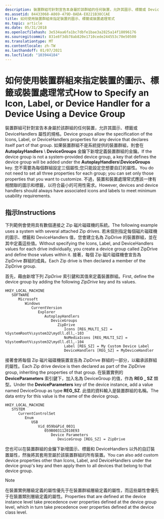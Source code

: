```yaml
---
description: 裝置群組可針對宣告本身屬於該群組的任何裝置，允許其圖示、標籤或 DeviceHandlers 屬性的規格。
ms.assetid: 84433068-A869-479D-8ADA-E8221B38CCAE
title: 如何使用裝置群組來指定裝置的圖示、標籤或裝置處理常式
ms.topic: article
ms.date: 05/31/2018
ms.openlocfilehash: 3e534aa6fa1bc7dbfe1bae3a2825a14f18096176
ms.sourcegitcommit: 831e8f3db78ab820e1710cede244553c70e50500
ms.translationtype: MT
ms.contentlocale: zh-TW
ms.lasthandoff: 01/07/2021
ms.locfileid: "103944184"
---
```

# <a name="how-to-specify-an-icon-label-or-device-handler-for-a-device-using-a-device-group"></a><span data-ttu-id="e64e1-103">如何使用裝置群組來指定裝置的圖示、標籤或裝置處理常式</span><span class="sxs-lookup"><span data-stu-id="e64e1-103">How to Specify an Icon, Label, or Device Handler for a Device Using a Device Group</span></span>

<span data-ttu-id="e64e1-104">裝置群組可針對宣告本身屬於該群組的任何裝置，允許其圖示、標籤或 DeviceHandlers 屬性的規格。</span><span class="sxs-lookup"><span data-stu-id="e64e1-104">Device groups allow the specification of the Icons, Label, or DeviceHandlers properties for any device that declares itself part of that group.</span></span> <span data-ttu-id="e64e1-105">如果裝置群組不是系統提供的裝置群組，則會在 **AutoplayHandlers** \\ **DeviceGroups** 金鑰下新增定義裝置群組的金鑰。</span><span class="sxs-lookup"><span data-stu-id="e64e1-105">If the device group is not a system-provided device group, a key that defines the device group will be added under the **AutoplayHandlers**\\**DeviceGroups** key.</span></span> <span data-ttu-id="e64e1-106">您不需要為每個群組設定三個屬性;您只能設定您想要自訂的屬性。</span><span class="sxs-lookup"><span data-stu-id="e64e1-106">You do not need to set all three properties for each group; you can set only those properties that you want to customize.</span></span> <span data-ttu-id="e64e1-107">不過，裝置和裝置處理常式應該一律有相關聯的圖示和標籤，以符合最小的可用性需求。</span><span class="sxs-lookup"><span data-stu-id="e64e1-107">However, devices and device handlers should always have associated icons and labels to meet minimum usability requirements.</span></span>

## <a name="instructions"></a><span data-ttu-id="e64e1-108">指示</span><span class="sxs-lookup"><span data-stu-id="e64e1-108">Instructions</span></span>


<span data-ttu-id="e64e1-109">下列範例會使用具有數個連接之 Zip 磁片磁碟機的系統。</span><span class="sxs-lookup"><span data-stu-id="e64e1-109">The following example uses a system with several attached Zip drives.</span></span> <span data-ttu-id="e64e1-110">若未個別指定每個磁片磁碟機的圖示、標籤和 DeviceHandlers 值，您會建立名為 ZipDrive 的裝置群組，並在其中定義這些值。</span><span class="sxs-lookup"><span data-stu-id="e64e1-110">Without specifying the Icons, Label, and DeviceHandlers values for each drive individually, you create a device group called ZipDrive and define those values within it.</span></span> <span data-ttu-id="e64e1-111">接著，每個 Zip 磁片磁碟機會宣告為 ZipDrive 群組的成員。</span><span class="sxs-lookup"><span data-stu-id="e64e1-111">Each Zip drive is then declared a member of the ZipDrive group.</span></span>

<span data-ttu-id="e64e1-112">首先，藉由新增下列 *ZipDrive* 索引鍵和其值來定義裝置群組。</span><span class="sxs-lookup"><span data-stu-id="e64e1-112">First, define the device group by adding the following *ZipDrive* key and its values.</span></span>

```
HKEY_LOCAL_MACHINE
   SOFTWARE
      Microsoft
         Windows
            CurrentVersion
               Explorer
                  AutoplayHandlers
                     DeviceGroups
                        ZipDrive
                           Icons [REG_MULTI_SZ] = %SystemRoot%\system32\mydll.dll,-103
                           NoMediaIcons [REG_MULTI_SZ] = %SystemRoot%\system32\mydll.dll,-104
                           Label [REG_SZ] = My Custom Device Label
                           DeviceHandlers [REG_SZ] = MyDeviceHandler
```

<span data-ttu-id="e64e1-113">接著會將每個 Zip 磁片磁碟機裝置宣告為 ZipDrive 群組的一部分，以繼承該群組的屬性。</span><span class="sxs-lookup"><span data-stu-id="e64e1-113">Each Zip drive device is then declared as part of the ZipDrive group, inheriting the properties of that group.</span></span> <span data-ttu-id="e64e1-114">在裝置實例的 **DeviceParameters** 索引鍵下，加入名為 DeviceGroup 的值，作為 **REG \_ SZ** 類型。</span><span class="sxs-lookup"><span data-stu-id="e64e1-114">Under the **DeviceParameters** key of the device instance, add a value named DeviceGroup as type **REG\_SZ**.</span></span> <span data-ttu-id="e64e1-115">此值的資料輸入是裝置群組的名稱。</span><span class="sxs-lookup"><span data-stu-id="e64e1-115">The data entry for this value is the name of the device group.</span></span>

```
HKEY_LOCAL_MACHINE
   SYSTEM
      CurrentControlSet
         Enum
            USB
               Vid_059b&Pid_0031
                  059B003112010E93
                     Device Parameters
                        DeviceGroup [REG_SZ] = ZipDrive
```

<span data-ttu-id="e64e1-116">您也可以在裝置群組的金鑰下新增圖示、標籤和 DeviceHandlers 以外的自訂裝置屬性，然後將其套用至屬於該裝置群組的所有裝置。</span><span class="sxs-lookup"><span data-stu-id="e64e1-116">You can also add custom device properties other than Icons, Label, and DeviceHandlers under the device group's key and then apply them to all devices that belong to that device group.</span></span>

> [!Note]  
> <span data-ttu-id="e64e1-117">在裝置實例層級定義的屬性優先于在裝置群組層級定義的屬性，而這些屬性會優先于在裝置類別層級定義的屬性。</span><span class="sxs-lookup"><span data-stu-id="e64e1-117">Properties that are defined at the device instance level take precedence over properties defined at the device group level, which in turn take precedence over properties defined at the device class level.</span></span>

 

 

 




